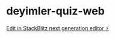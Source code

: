 # deyimler-quiz-web

[Edit in StackBlitz next generation editor ⚡️](https://stackblitz.com/~/github.com/orhanbalci/deyimler-quiz-web)